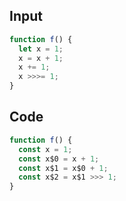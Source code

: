 
## Input

```javascript
function f() {
  let x = 1;
  x = x + 1;
  x += 1;
  x >>>= 1;
}

```

## Code

```javascript
function f() {
  const x = 1;
  const x$0 = x + 1;
  const x$1 = x$0 + 1;
  const x$2 = x$1 >>> 1;
}

```
      